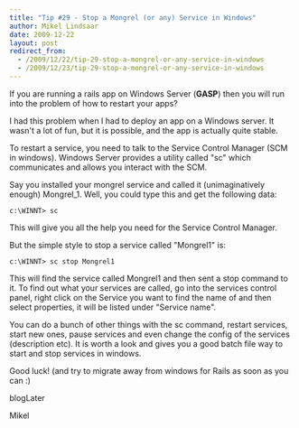 ```yaml
---
title: "Tip #29 - Stop a Mongrel (or any) Service in Windows"
author: Mikel Lindsaar
date: 2009-12-22
layout: post
redirect_from:
  - /2009/12/22/tip-29-stop-a-mongrel-or-any-service-in-windows
  - /2009/12/23/tip-29-stop-a-mongrel-or-any-service-in-windows
---
```

If you are running a rails app on Windows Server (**GASP**) then you
will run into the problem of how to restart your apps?

I had this problem when I had to deploy an app on a Windows server. It
wasn't a lot of fun, but it is possible, and the app is actually quite
stable.

To restart a service, you need to talk to the Service Control Manager
(SCM in windows). Windows Server provides a utility called "sc" which
communicates and allows you interact with the SCM.

Say you installed your mongrel service and called it (unimaginatively
enough) Mongrel_1. Well, you could type this and get the following data:

``` shell
c:\WINNT> sc
```

This will give you all the help you need for the Service Control
Manager.

But the simple style to stop a service called "Mongrel1" is:

``` shell
c:\WINNT> sc stop Mongrel1
```

This will find the service called Mongrel1 and then sent a stop command
to it. To find out what your services are called, go into the services
control panel, right click on the Service you want to find the name of
and then select properties, it will be listed under "Service name".

You can do a bunch of other things with the sc command, restart
services, start new ones, pause services and even change the config of
the services (description etc). It is worth a look and gives you a good
batch file way to start and stop services in windows.

Good luck! (and try to migrate away from windows for Rails as soon as
you can :)

blogLater

Mikel

